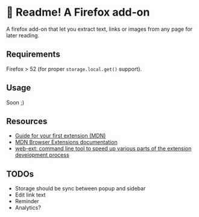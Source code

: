 # 🦊 Readme! A Firefox add-on

A firefox add-on that let you extract text, links or images from any page for later reading.

## Requirements

Firefox > 52 (for proper `storage.local.get()` support).

## Usage

Soon ;)

## Resources

- [Guide for your first extension (MDN)](https://developer.mozilla.org/en-US/docs/Mozilla/Add-ons/WebExtensions/Your_first_WebExtension)
- [MDN Browser Extensions documentation](https://developer.mozilla.org/en-US/docs/Mozilla/Add-ons/WebExtensions)
- [web-ext: command line tool to speed up various parts of the extension development process](https://extensionworkshop.com/documentation/develop/getting-started-with-web-ext/)

## TODOs

- Storage should be sync between popup and sidebar
- Edit link text
- Reminder
- Analytics?
